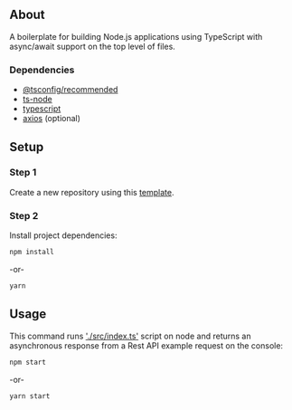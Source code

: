 ## About

A boilerplate for building Node.js applications using TypeScript with async/await support on the top level of files.

### Dependencies

- [@tsconfig/recommended](https://www.npmjs.com/package/@tsconfig/recommended)
- [ts-node](https://www.npmjs.com/package/ts-node)
- [typescript](https://www.npmjs.com/package/typescript)
- [axios](https://www.npmjs.com/package/axios) (optional)

## Setup

### Step 1

Create a new repository using this [template](https://github.com/lucianoayres/node-typescript-async-await-boilerplate/generate).

### Step 2

Install project dependencies:

```sh
npm install
```

-or-

```sh
yarn
```

## Usage

This command runs ['./src/index.ts'](https://github.com/lucianoayres/node-typescript-async-await-boilerplate/blob/main/src/index.ts) script on node and returns an asynchronous response from a Rest API example request on the console:

```sh
npm start
```

-or-

```sh
yarn start
```
